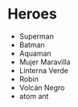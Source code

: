 # Heroes

* Superman
* Batman
* Aquaman
* Mujer Maravilla
* Linterna Verde
* Robin
* Volcán Negro
* atom ant
